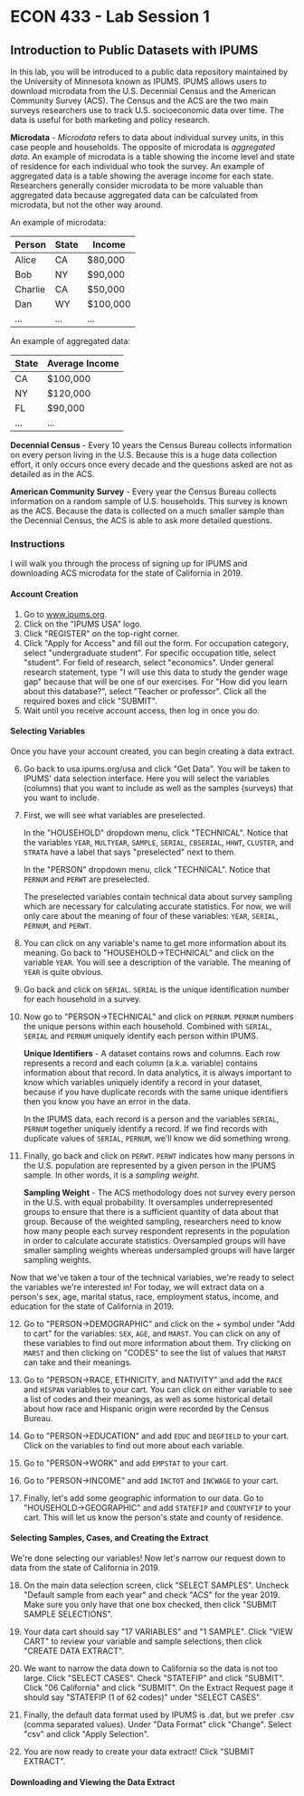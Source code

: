# ECON 433 - Lab Session 1
## Introduction to Public Datasets with IPUMS

In this lab, you will be introduced to a public data repository maintained by the University of Minnesota known as IPUMS. IPUMS allows users to download microdata from the U.S. Decennial Census and the American Community Survey (ACS). The Census and the ACS are the two main surveys researchers use to track U.S. socioeconomic data over time. The data is useful for both marketing and policy research.

**Microdata** - *Microdata* refers to data about individual survey units, in this case people and households. The opposite of microdata is *aggregated data*. An example of microdata is a table showing the income level and state of residence for each individual who took the survey. An example of aggregated data is a table showing the average income for each state. Researchers generally consider microdata to be more valuable than aggregated data because aggregated data can be calculated from microdata, but not the other way around.

An example of microdata:

| Person    | State | Income     |
| --------- | ----- | ---------- |
| Alice     |    CA | $80,000    |
| Bob       |    NY | $90,000    |
| Charlie   |    CA | $50,000    |
| Dan       |    WY | $100,000   |
| ...       |   ... | ...        |

An example of aggregated data:

| State | Average Income |
| ----- | -------------- |
| CA    | $100,000       |
| NY    | $120,000       |
| FL    | $90,000        |
| ...   | ...            |

**Decennial Census** - Every 10 years the Census Bureau collects information on every person living in the U.S. Because this is a huge data collection effort, it only occurs once every decade and the questions asked are not as detailed as in the ACS.

**American Community Survey** - Every year the Census Bureau collects information on a random sample of U.S. households. This survey is known as the ACS. Because the data is collected on a much smaller sample than the Decennial Census, the ACS is able to ask more detailed questions.

### Instructions

I will walk you through the process of signing up for IPUMS and downloading ACS microdata for the state of California in 2019.


#### Account Creation

1. Go to www.ipums.org.
2. Click on the "IPUMS USA" logo.
3. Click "REGISTER" on the top-right corner.
4. Click "Apply for Access" and fill out the form. For occupation category, select "undergraduate student". For specific occupation title, select "student". For field of research, select "economics". Under general research statement, type "I will use this data to study the gender wage gap" because that will be one of our exercises. For "How did you learn about this database?", select "Teacher or professor". Click all the required boxes and click "SUBMIT".
5. Wait until you receive account access, then log in once you do. 

#### Selecting Variables

Once you have your account created, you can begin creating a data extract.

6. Go back to usa.ipums.org/usa and click "Get Data". You will be taken to IPUMS' data selection interface. Here you will select the variables (columns) that you want to include as well as the samples (surveys) that you want to include.

7. First, we will see what variables are preselected. 

    In the "HOUSEHOLD" dropdown menu, click "TECHNICAL". Notice that the variables `YEAR`, `MULTYEAR`, `SAMPLE`, `SERIAL`, `CBSERIAL`, `HHWT`, `CLUSTER`, and `STRATA` have a label that says "preselected" next to them. 
  
    In the "PERSON" dropdown menu, click "TECHNICAL". Notice that `PERNUM` and `PERWT` are preselected.

    The preselected variables contain technical data about survey sampling which are necessary for calculating accurate statistics. For now, we will only care about the meaning of four of these variables: `YEAR`, `SERIAL`, `PERNUM`, and `PERWT`. 
  
8. You can click on any variable's name to get more information about its meaning. Go back to "HOUSEHOLD->TECHNICAL" and click on the variable `YEAR`. You will see a description of the variable. The meaning of `YEAR` is quite obvious. 

9. Go back and click on `SERIAL`. `SERIAL` is the unique identification number for each household in a survey. 

10. Now go to "PERSON->TECHNICAL" and click on `PERNUM`. `PERNUM` numbers the unique persons within each household. Combined with `SERIAL`, `SERIAL` and `PERNUM` uniquely identify each person within IPUMS. 

    **Unique Identifiers** - A dataset contains rows and columns. Each row represents a record and each column (a.k.a. variable) contains information about that record. In data analytics, it is always important to know which variables uniquely identify a record in your dataset, because if you have duplicate records with the same unique identifiers then you know you have an error in the data. 
    
    In the IPUMS data, each record is a person and the variables `SERIAL`, `PERNUM` together uniquely identify a record. If we find records with duplicate values of `SERIAL`, `PERNUM`, we'll know we did something wrong. 
  
11. Finally, go back and click on `PERWT`. `PERWT` indicates how many persons in the U.S. population are represented by a given person in the IPUMS sample. In other words, it is a *sampling weight*.

    **Sampling Weight** - The ACS methodology does not survey every person in the U.S. with equal probability. It oversamples underrepresented groups to ensure that there is a sufficient quantity of data about that group. Because of the weighted sampling, researchers need to know how many people each survey respondent represents in the population in order to calculate accurate statistics. Oversampled groups will have smaller sampling weights whereas undersampled groups will have larger sampling weights.

Now that we've taken a tour of the technical variables, we're ready to select the variables we're interested in! For today, we will extract data on a person's sex, age, marital status, race, employment status, income, and education for the state of California in 2019. 

12. Go to "PERSON->DEMOGRAPHIC" and click on the + symbol under "Add to cart" for the variables: `SEX`, `AGE`, and `MARST`. You can click on any of these variables to find out more information about them. Try clicking on `MARST` and then clicking on "CODES" to see the list of values that `MARST` can take and their meanings.

13. Go to "PERSON->RACE, ETHNICITY, and NATIVITY" and add the `RACE` and `HISPAN` variables to your cart. You can click on either variable to see a list of codes and their meanings, as well as some historical detail about how race and Hispanic origin were recorded by the Census Bureau.

14. Go to "PERSON->EDUCATION" and add `EDUC` and `DEGFIELD` to your cart. Click on the variables to find out more about each variable.

15. Go to "PERSON->WORK" and add `EMPSTAT` to your cart.

16. Go to "PERSON->INCOME" and add `INCTOT` and `INCWAGE` to your cart.

17. Finally, let's add some geographic information to our data. Go to "HOUSEHOLD->GEOGRAPHIC" and add `STATEFIP` and `COUNTYFIP` to your cart. This will let us know the person's state and county of residence.

#### Selecting Samples, Cases, and Creating the Extract

We're done selecting our variables! Now let's narrow our request down to data from the state of California in 2019.

18. On the main data selection screen, click "SELECT SAMPLES". Uncheck "Default sample from each year" and check "ACS" for the year 2019. Make sure you only have that one box checked, then click "SUBMIT SAMPLE SELECTIONS".

19. Your data cart should say "17 VARIABLES" and "1 SAMPLE". Click "VIEW CART" to review your variable and sample selections, then click "CREATE DATA EXTRACT".

20. We want to narrow the data down to California so the data is not too large. Click "SELECT CASES". Check "STATEFIP" and click "SUBMIT". Click "06 California" and click "SUBMIT". On the Extract Request page it should say "STATEFIP (1 of 62 codes)" under "SELECT CASES".

21. Finally, the default data format used by IPUMS is .dat, but we prefer .csv (comma separated values). Under "Data Format" click "Change". Select "csv" and click "Apply Selection". 

22. You are now ready to create your data extract! Click "SUBMIT EXTRACT".

#### Downloading and Viewing the Data Extract





